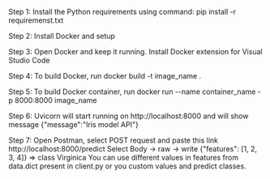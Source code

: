 Step 1: Install the Python requirements using command: pip install -r requiremenst.txt

Step 2: Install Docker and setup

Step 3: Open Docker and keep it running. Install Docker extension for Visual Studio Code

Step 4: To build Docker, run docker build -t image_name .

Step 5: To build Docker container, run  docker run --name container_name -p 8000:8000 image_name

Step 6: Uvicorn will start running on http://localhost:8000 and will show message {"message":"Iris model API"}

Step 7: Open Postman, select POST request and paste this link http://localhost:8000/predict 
        Select Body -> raw -> write {"features": [1, 2, 3, 4]} => class Virginica
        You can use different values in features from data.dict present in client.py or you custom values and predict classes.